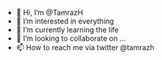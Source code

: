- 👋 Hi, I’m @TamrazH
- 👀 I’m interested in everything
- 🌱 I’m currently learning the life
- 💞️ I’m looking to collaborate on ...
- 📫 How to reach me via twitter @tamrazh

<!---
TamrazH/TamrazH is a ✨ special ✨ repository because its `README.md` (this file) appears on your GitHub profile.
You can click the Preview link to take a look at your changes.
--->

